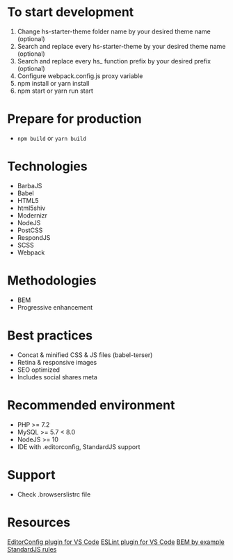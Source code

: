 # To start development
1. Change hs-starter-theme folder name by your desired theme name (optional)
2. Search and replace every hs-starter-theme by your desired theme name (optional)
3. Search and replace every hs_ function prefix by your desired prefix (optional)
4. Configure webpack.config.js proxy variable
5. npm install or yarn install
6. npm start or yarn run start

# Prepare for production
- `npm build` or `yarn build`

# Technologies
- BarbaJS
- Babel
- HTML5
- html5shiv
- Modernizr
- NodeJS
- PostCSS
- RespondJS
- SCSS
- Webpack

# Methodologies
- BEM
- Progressive enhancement

# Best practices
- Concat & minified CSS & JS files (babel-terser)
- Retina & responsive images
- SEO optimized
- Includes social shares meta

# Recommended environment
- PHP >= 7.2
- MySQL >= 5.7 < 8.0
- NodeJS >= 10
- IDE with .editorconfig, StandardJS support

# Support
- Check .browserslistrc file

# Resources
[EditorConfig plugin for VS Code](https://marketplace.visualstudio.com/items?itemName=EditorConfig.EditorConfig)
[ESLint plugin for VS Code](https://marketplace.visualstudio.com/items?itemName=dbaeumer.vscode-eslint)
[BEM by example](https://seesparkbox.com/foundry/bem_by_example)
[StandardJS rules](https://standardjs.com/rules.html)
